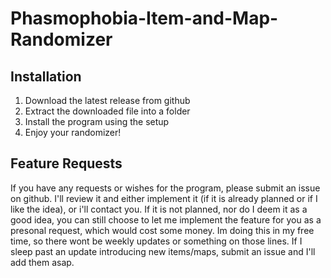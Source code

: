 # Phasmophobia-Item-and-Map-Randomizer

## Installation

1. Download the latest release from github
2. Extract the downloaded file into a folder
3. Install the program using the setup
4. Enjoy your randomizer!

## Feature Requests

If you have any requests or wishes for the program, please submit an issue on github. I'll review it and either implement it (if it is already
planned or if I like the idea), or i'll contact you. If it is not planned, nor do I deem it as a good idea, you can still choose to let me implement the feature
for you as a presonal request, which would cost some money. Im doing this in my free time, so there wont be weekly updates or something on those lines.
If I sleep past an update introducing new items/maps, submit an issue and I'll add them asap.
